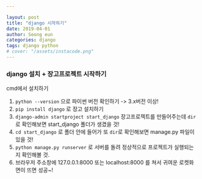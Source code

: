 ```yaml
---

layout: post
title: "django 시작하기"
date: 2019-04-01
author: Seong eun
categories: django
tags: django python
# cover: "/assets/instacode.png"
---
```


### django 설치 + 장고프로젝트 시작하기
cmd에서 설치하기  

1. `python --version` 으로 파이썬 버전 확인하기 -> 3.x버전 이상!
2. `pip install django` 로 장고 설치하기
3. `django-admin startproject start_django` 장고프로젝트를 만들어주는데 `dir`로 확인해보면 start_django 폴더가 생겼을 것!
4. `cd start_django` 로 폴더 안에 들어가 또 `dir`로 확인해보면 manage.py 파일이 있을 것!
5. `python manage.py runserver` 로 서버를 돌려 정상적으로 프로젝트가 실행되는지 확인해볼 것.
6. 브라우저 주소창에 127.0.0.1:8000 또는 localhost:8000 를 쳐서 귀여운 로켓화면이 뜨면 성공~!




